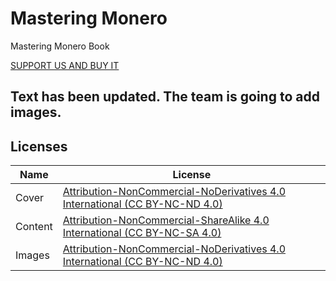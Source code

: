 # Mastering Monero
Mastering Monero Book

[SUPPORT US AND BUY IT](https://www.amazon.com/dp/1731079966)

## Text has been updated. The team is going to add images.


## Licenses

Name | License
--- | --- 
Cover |[Attribution-NonCommercial-NoDerivatives 4.0 International (CC BY-NC-ND 4.0)](https://creativecommons.org/licenses/by-nc-nd/4.0/)
Content | [Attribution-NonCommercial-ShareAlike 4.0 International (CC BY-NC-SA 4.0)](https://creativecommons.org/licenses/by-nc-sa/4.0/)
Images | [Attribution-NonCommercial-NoDerivatives 4.0 International (CC BY-NC-ND 4.0)](https://creativecommons.org/licenses/by-nc-nd/4.0/)


